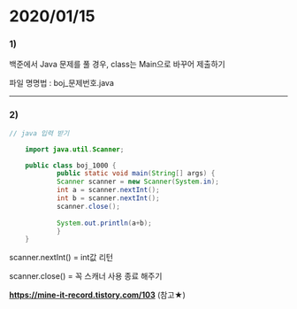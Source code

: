 # 2020/01/15

### 1) 
백준에서 Java 문제를 풀 경우, class는 Main으로 바꾸어 제출하기

파일 명명법 : boj_문제번호.java  

---
  

### 2)


```java
// java 입력 받기

    import java.util.Scanner;

    public class boj_1000 {
        	public static void main(String[] args) {
		    Scanner scanner = new Scanner(System.in);
		    int a = scanner.nextInt();
		    int b = scanner.nextInt();
		    scanner.close();
		
		    System.out.println(a+b);
            }
    }

```

scanner.nextInt() = int값 리턴

scanner.close() = 꼭 스캐너 사용 종료 해주기

__https://mine-it-record.tistory.com/103__ (참고★)
